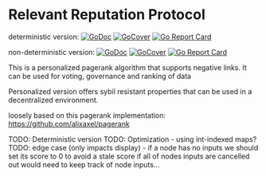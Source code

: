 # Relevant Reputation Protocol

deterministic version: [![GoDoc](https://godoc.org/github.com/relevant-community/reputation/deterministic?status.svg)](https://godoc.org/github.com/relevant-community/reputation/deterministic) [![GoCover](http://gocover.io/_badge/github.com/relevant-community/reputation/deterministic)](http://gocover.io/github.com/relevant-community/reputation/deterministic) [![Go Report Card](https://goreportcard.com/badge/github.com/relevant-community/reputation/deterministic)](https://goreportcard.com/report/github.com/relevant-community/reputation/deterministic?test=test)

non-deterministic version: [![GoDoc](https://godoc.org/github.com/relevant-community/reputation/non-deterministic?status.svg)](https://godoc.org/github.com/relevant-community/reputation/non-deterministic) [![GoCover](http://gocover.io/_badge/github.com/relevant-community/reputation/non-deterministic)](http://gocover.io/github.com/relevant-community/reputation/non-deterministic) [![Go Report Card](https://goreportcard.com/badge/github.com/relevant-community/reputation/non-deterministic)](https://goreportcard.com/report/github.com/relevant-community/reputation/non-deterministic)

This is a personalized pagerank algorithm that supports negative links.
It can be used for voting, governance and ranking of data

Personalized version offers sybil resistant properties that can be used in a decentralized environment.

loosely based on this pagerank implementation:
https://github.com/alixaxel/pagerank

TODO: Deterministic version
TODO: Optimization - using int-indexed maps?
TODO: edge case (only impacts display) - if a node has no inputs we should set its score to 0 to avoid a stale score if all of nodes inputs are cancelled out would need to keep track of node inputs...
